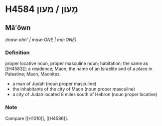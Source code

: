 # H4584 מָעוֹן / מעון

## Mâʻôwn

_(maw-ohn' | maw-ONE | ma-ONE)_

### Definition

proper locative noun, proper masculine noun; habitation; the same as [[H4583]]; a residence; Maon, the name of an Israelite and of a place in Palestine; Maon, Maonites.

- a man of Judah (noun proper masculine)
- the inhabitants of the city of Maon (noun proper masculine)
- a city of Judah located 8 miles south of Hebron (noun proper locative)


### Note

Compare [[H1010]], [[H4586]].

